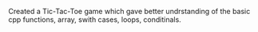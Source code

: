 Created a Tic-Tac-Toe game which gave better undrstanding of the basic cpp functions, array, swith cases, loops, conditinals.
